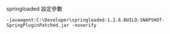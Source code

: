 
springloaded 設定參數
```
-javaagent:C:\Developer\springloaded-1.2.6.BUILD-SNAPSHOT-SpringPluginPatched.jar -noverify
```
